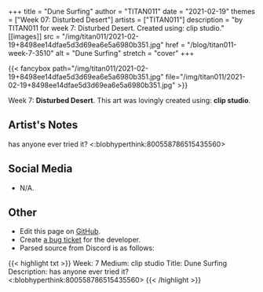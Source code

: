 +++
title =       "Dune Surfing"
author =      "TITAN011"
date =        "2021-02-19"
themes =      ["Week 07: Disturbed Desert"]
artists =     ["TITAN011"]
description = "by TITAN011 for week 7: Disturbed Desert. Created using: clip studio."
[[images]]
              src = "/img/titan011/2021-02-19+8498ee14dfae5d3d69ea6e5a6980b351.jpg"
              href = "/blog/titan011-week-7-3510"
              alt = "Dune Surfing"
              stretch = "cover"
+++


{{< fancybox path="/img/titan011/2021-02-19+8498ee14dfae5d3d69ea6e5a6980b351.jpg" file="/img/titan011/2021-02-19+8498ee14dfae5d3d69ea6e5a6980b351.jpg" >}}


Week 7: **Disturbed Desert**. This art was lovingly created using: **clip studio**.

## Artist's Notes

has anyone ever tried it? <:blobhyperthink:800558786515435560>

## Social Media

- N/A.

## Other

- Edit this page on [GitHub](https://github.com/teaminkling/web-refresh/edit/main/blog/content/blog/titan011-week-7-3510.md).
- Create [a bug ticket](https://github.com/teaminkling/web-refresh/issues/new?assignees=&labels=bug&template=problem-report.md&title=) for the developer.
- Parsed source from Discord is as follows:

{{< highlight txt >}}
Week: 7
Medium: clip studio
Title: Dune Surfing
Description: has anyone ever tried it? <:blobhyperthink:800558786515435560>
{{< /highlight >}}
